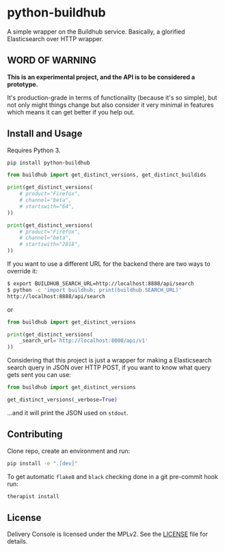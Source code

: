# python-buildhub

A simple wrapper on the Buildhub service. Basically, a glorified
Elasticsearch over HTTP wrapper.

## WORD OF WARNING

**This is an experimental project, and the API is to be considered a prototype.**

It's production-grade in terms of functionality (because it's so simple), but
not only might things change but also consider it very minimal in features
which means it can get better if you help out.

## Install and Usage

Requires Python 3.

```bash
pip install python-buildhub
```

```python
from buildhub import get_distinct_versions, get_distinct_buildids

print(get_distinct_versions(
    # product="Firefox",
    # channel="beta",
    # startswith="64",
))

print(get_distinct_versions(
    # product="Firefox",
    # channel="beta",
    # startswith="2018",
))
```

If you want to use a different URL for the backend there are two ways to override it:

```bash
$ export BUILDHUB_SEARCH_URL=http://localhost:8888/api/search
$ python -c 'import buildhub; print(buildhub.SEARCH_URL)'
http://localhost:8888/api/search
```

or

```python
from buildhub import get_distinct_versions

print(get_distinct_versions(
    _search_url='http://localhost:8000/api/v1'
))
```

Considering that this project is just a wrapper for making a Elasticsearch search
query in JSON over HTTP POST, if you want to know what query gets sent you can use:

```python
from buildhub import get_distinct_versions

get_distinct_versions(_verbose=True)
```

...and it will print the JSON used on `stdout`.

## Contributing

Clone repo, create an environment and run:

```bash
pip install -e ".[dev]"
```

To get automatic `flake8` and `black` checking done in a git pre-commit
hook run:

```bash
therapist install
```

## License

Delivery Console is licensed under the MPLv2. See the
[LICENSE](LICENSE) file for details.
